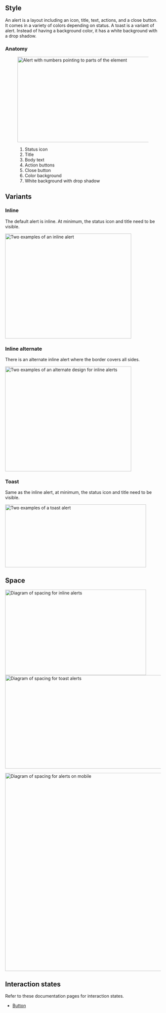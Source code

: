 <script type="module" data-helmet>
  import '@uxdot/elements/uxdot-spacer-tokens-table.js';
</script>

## Style

An alert is a layout including an icon, title, text, actions, and a close 
button. It comes in a variety of colors depending on status. A toast is a 
variant of alert. Instead of having a background color, it has a white 
background with a drop shadow.

### Anatomy

<figure>
  <uxdot-example width-adjustment="456px">
    <img alt="Alert with numbers pointing to parts of the element"
         src="../alert-style-anatomy.svg"
         width="538"
         height="276">
  </uxdot-example>
  <figcaption>

1.  Status icon
2.  Title
3.  Body text
4.  Action buttons
5.  Close button
6.  Color background
7.  White background with drop shadow

  </figcaption>
</figure>

## Variants

### Inline

The default alert is inline. At minimum, the status icon and title need to be visible.

<uxdot-example width-adjustment="408px">
  <img alt="Two examples of an inline alert"
       src="../alert-style-variant-inline.svg"
       width="408"
       height="339">
</uxdot-example>

### Inline alternate

There is an alternate inline alert where the border covers all sides.

<uxdot-example width-adjustment="408px">
  <img alt="Two examples of an alternate design for inline alerts"
       src="../alert-style-variant-inline-alt.svg"
       width="408"
       height="339">
</uxdot-example>

### Toast

Same as the inline alert, at minimum, the status icon and title need to be visible.

<uxdot-example width-adjustment="456px">
  <img alt="Two examples of a toast alert"
       src="../alert-style-variant-toast.svg"
       width="456"
       height="203">
</uxdot-example>

## Space

<uxdot-example width-adjustment="456px">
  <img alt="Diagram of spacing for inline alerts"
       src="../alert-style-spacing-1.svg"
       width="456"
       height="276">
</uxdot-example>

<uxdot-example variant="full" no-border>
  <img alt="Diagram of spacing for toast alerts"
       src="../alert-style-spacing-2.svg"
       width="1140"
       height="302">
</uxdot-example>

<uxdot-example width-adjustment="752px"
               alignment="left"
               variant="full"
               no-border>
  <img alt="Diagram of spacing for alerts on mobile"
       src="../alert-style-spacing-3.svg"
       width="752"
       height="640">
</uxdot-example>

## Interaction states

Refer to these documentation pages for interaction states.

- [Button](/elements/button/style/#interaction-states)
